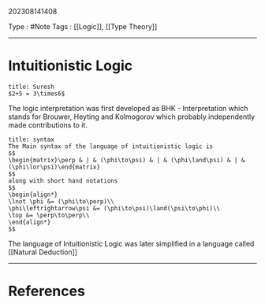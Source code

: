 202308141408

Type : #Note
Tags : [[Logic]], [[Type Theory]]

---
# Intuitionistic Logic
```ad-success
title: Suresh
$2+5 = 3\times6$
```

The logic interpretation was first developed as BHK - Interpretation which stands for Brouwer, Heyting and Kolmogorov which probably independently made contributions to it.

```ad-note
title: syntax
The Main syntax of the language of intuitionistic logic is
$$
\begin{matrix}\perp & | & (\phi\to\psi) & | & (\phi\land\psi) & | & (\phi\lor\psi)\end{matrix}
$$
along with short hand notations
$$
\begin{align*}
\lnot \phi &= (\phi\to\perp)\\
\phi\leftrightarrow\psi &= (\phi\to\psi)\land(\psi\to\phi)\\
\top &= \perp\to\perp\\
\end{align*}
$$
```

The language of Intuitionistic Logic was later simplified in a language called [[Natural Deduction]]

---
# References

